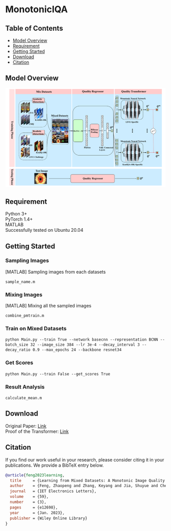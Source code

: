 # MonotonicIQA
## Table of Contents
<ul>
    <li><a href="#Model-Overview">Model Overview</a></li>
    <li><a href="#Requirement">Requirement</a></li>
    <li><a href="#Getting-Started">Getting Started</a></li>
    <li><a href="#Download">Download</a></li>
    <li><a href="#Citation">Citation</a></li>
</ul>

## Model Overview
<img width="1600" alt="image" src="https://github.com/SuperBruceJia/MonotonicIQA/blob/main/Fig/Fig2.png">

## Requirement
Python 3+<br>
PyTorch 1.4+<br>
MATLAB<br>
Successfully tested on Ubuntu 20.04

## Getting Started
### Sampling Images
[MATLAB] Sampling images from each datasets
```shell
sample_name.m
```

### Mixing Images
[MATLAB] Mixing all the sampled images
```shell
combine_pmtrain.m
```

### Train on Mixed Datasets
```shell
python Main.py --train True --network basecnn --representation BCNN --batch_size 32 --image_size 384 --lr 3e-4 --decay_interval 3 --decay_ratio 0.9 --max_epochs 24 --backbone resnet34
```

### Get Scores
```shell
python Main.py --train False --get_scores True
```

### Result Analysis
```shell
calculate_mean.m
```

## Download
Original Paper: [Link](https://ietresearch.onlinelibrary.wiley.com/doi/epdf/10.1049/ell2.12698?download=true)<br>
Proof of the Transformer: [Link](https://github.com/SuperBruceJia/MonotonicIQA/blob/main/%5BProof%5D%20Proof%20of%20the%20Transformer.pdf)

## Citation
If you find our work useful in your research, please consider citing it in your publications. 
We provide a BibTeX entry below.

```bibtex
@article{feng2023learning,
  title     = {Learning from Mixed Datasets: A Monotonic Image Quality Assessment Model},
  author    = {Feng, Zhaopeng and Zhang, Keyang and Jia, Shuyue and Chen, Baoliang and Wang, Shiqi},
  journal   = {IET Electronics Letters},
  volume    = {59},
  number    = {3},
  pages     = {e12698},
  year      = {Jan. 2023},
  publisher = {Wiley Online Library}
}
```
